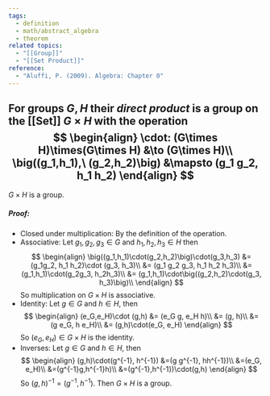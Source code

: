 ```yaml
---
tags:
  - definition
  - math/abstract_algebra
  - theorem
related topics:
  - "[[Group]]"
  - "[[Set Product]]"
reference:
  - "Aluffi, P. (2009). Algebra: Chapter 0"
---
```

For groups $G,H$ their _direct product_ is a group on the [[Set]] $G\times H$ with the operation$$
\begin{align}
	\cdot: (G\times H)\times(G\times H) &\to (G\times H)\\
	\big((g_1,h_1),\ (g_2,h_2)\big) &\mapsto (g_1 g_2, h_1 h_2)
\end{align}
$$
---
$G\times H$ is a group.
##### Proof:
- Closed under multiplication:
	By the definition of the operation.
- Associative:
	Let $g_1,g_2,g_3\in G$ and $h_1,h_2,h_3\in H$ then$$
	\begin{align}
		\big((g_1,h_1)\cdot(g_2,h_2)\big)\cdot(g_3,h_3)
		&= (g_1g_2, h_1 h_2)\cdot (g_3, h_3)\\
		&= (g_1 g_2 g_3, h_1 h_2 h_3)\\
		&= (g_1,h_1)\cdot(g_2g_3, h_2h_3)\\
		&= (g_1,h_1)\cdot\big((g_2,h_2)\cdot(g_3, h_3)\big)\\
	\end{align}
	$$
	So multiplication on $G\times H$ is associative.
- Identity:
	Let $g\in G$ and $h\in H$, then$$
	\begin{align}
		(e_G,e_H)\cdot (g,h) 
		&= (e_G g, e_H h)\\
		&= (g, h)\\
		&= (g e_G, h e_H)\\
		&= (g,h)\cdot(e_G, e_H)
	\end{align}
	$$
	So $(e_G, e_H)\in G\times H$ is the identity.
- Inverses:
	Let $g\in G$ and $h\in H$, then $$
	\begin{align}
		(g,h)\cdot(g^{-1}, h^{-1})
		&=(g g^{-1}, hh^{-1})\\
		&=(e_G, e_H)\\
		&=(g^{-1}g,h^{-1}h)\\
		&=(g^{-1},h^{-1})\cdot(g,h)
	\end{align}
	$$
	So $(g,h)^{-1}=(g^{-1},h^{-1})$.
Then $G\times H$ is a group.